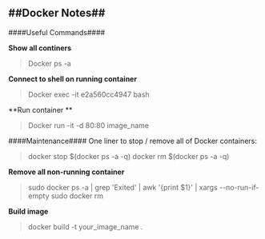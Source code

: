 ##Docker Notes##
---

####Useful Commands####

**Show all continers**
>Docker ps -a

**Connect to shell on running container**
>Docker exec -it e2a560cc4947 bash

**Run container **
>Docker run -it -d 80:80 image_name

####Maintenance####
One liner to stop / remove all of Docker containers:
  >docker stop $(docker ps -a -q)
  >docker rm $(docker ps -a -q)
  
**Remove all non-running container**
>sudo  docker ps -a | grep 'Exited' | awk '{print $1}' | xargs --no-run-if-empty sudo docker rm
  
 **Build image**
>docker build -t your_image_name .
  

  